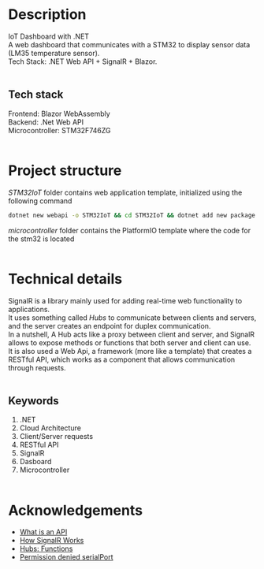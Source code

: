 # Description
IoT Dashboard with .NET <br>
A web dashboard that communicates with a STM32 to display sensor data (LM35 temperature sensor).<br>
Tech Stack: .NET Web API + SignalR + Blazor.
<br> <br>
## Tech stack
Frontend: Blazor WebAssembly <br>
Backend: .Net Web API <br>
Microcontroller: STM32F746ZG
<br> <br>

# Project structure
*STM32IoT* folder contains web application template, initialized using the following command
```bash
dotnet new webapi -o STM32IoT && cd STM32IoT && dotnet add new package System.IO.Ports && dotnet add new package Microsoft.AspNetCore.SignalR
```

*microcontroller* folder contains the PlatformIO template where the code for the stm32 is located
<br> <br>
# Technical details

SignalR is a library mainly used for adding real-time web functionality to applications. <br>
It uses something called *Hubs* to communicate between clients and servers, and the server creates an endpoint for duplex communication. <br>
In a nutshell, A Hub acts like a proxy between client and server, and SignalR allows to expose methods or functions that both server and client can use. <br>
It is also used a Web Api, a framework (more like a template) that creates a RESTful API, which works as a component that allows communication through requests.
<br> <br>
## Keywords
1. .NET
2. Cloud Architecture
3. Client/Server requests
4. RESTful API
5. SignalR
6. Dasboard
7. Microcontroller
<br> <br>

# Acknowledgements
* [What is an API](https://aws.amazon.com/what-is/api/)
* [How SignalR Works](https://learn.microsoft.com/en-us/training/modules/aspnet-core-signalr/3-how-signalr-works)
* [Hubs: Functions](https://learn.microsoft.com/en-us/aspnet/core/signalr/hubs?view=aspnetcore-9.0)
* [Permission denied serialPort](https://forum.arduino.cc/t/permission-denied-on-dev-ttyacm0/475568)
